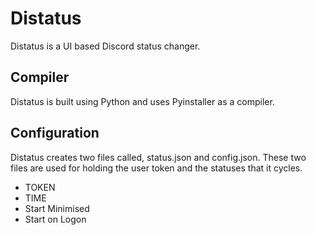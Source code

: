 # Distatus
Distatus is a UI based Discord status changer.

## Compiler
Distatus is built using Python and uses Pyinstaller as a compiler.

## Configuration
Distatus creates two files called, status.json and config.json. These two files are used for holding the user token and the statuses that it cycles.

- TOKEN
- TIME
- Start Minimised
- Start on Logon
